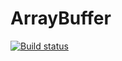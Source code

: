 # ArrayBuffer

[![Build status](https://ci.appveyor.com/api/projects/status/s2uy2dhtb2nw259y?svg=true)](https://ci.appveyor.com/project/bugagi67/ajs-homeworks-arraybuffer)